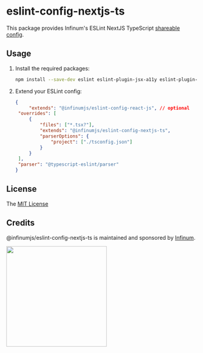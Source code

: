 # eslint-config-nextjs-ts

This package provides Infinum's ESLint NextJS TypeScript [shareable config](https://eslint.org/docs/developer-guide/shareable-configs.html).

## Usage

1. Install the required packages:

   ```sh
   npm install --save-dev eslint eslint-plugin-jsx-a11y eslint-plugin-react eslint-plugin-react-hooks eslint-config-next @typescript-eslint/eslint-plugin @typescript-eslint/parser @infinumjs/eslint-config-nextjs-ts
   ```

2. Extend your ESLint config:

   ```json
   {
		"extends": "@infinumjs/eslint-config-react-js", // optional
   	"overrides": [
   		{
   			"files": ["*.tsx?"],
   			"extends": "@infinumjs/eslint-config-nextjs-ts",
   			"parserOptions": {
   				"project": ["./tsconfig.json"]
   			}
   		}
   	],
   	"parser": "@typescript-eslint/parser"
   }
   ```

## License

The [MIT License](../LICENSE)

## Credits

@infinumjs/eslint-config-nextjs-ts is maintained and sponsored by
[Infinum](https://www.infinum.com).

<img src="https://infinum.com/infinum.png" width="264">
